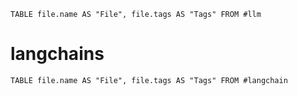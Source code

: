 




```dataview
TABLE file.name AS "File", file.tags AS "Tags" FROM #llm
```





# langchains

```dataview
TABLE file.name AS "File", file.tags AS "Tags" FROM #langchain 
```
